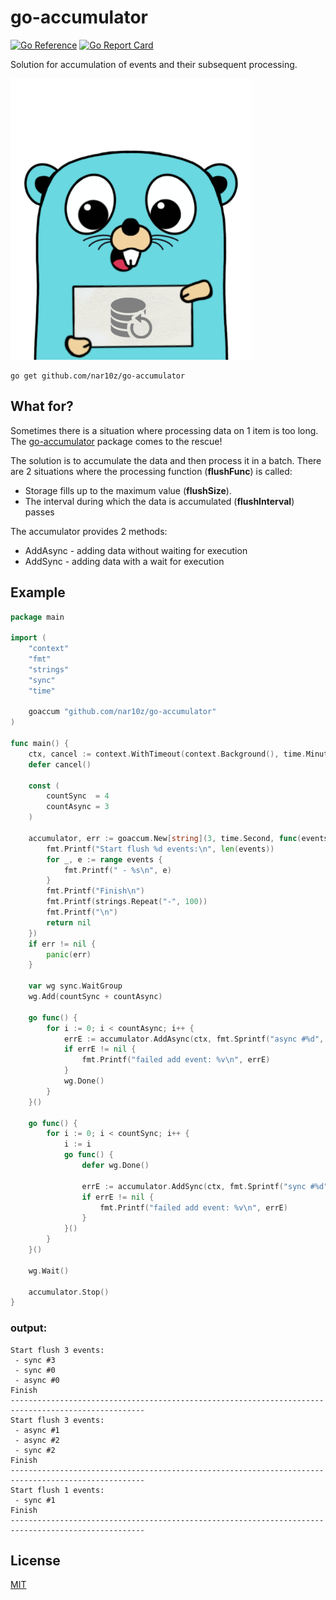 # go-accumulator

[![Go Reference](https://pkg.go.dev/badge/github.com/nar10z/go-accumulator.svg)](https://pkg.go.dev/github.com/nar10z/go-accumulator)
[![Go Report Card](https://goreportcard.com/badge/github.com/nar10z/go-accumulator)](https://goreportcard.com/report/github.com/nar10z/go-accumulator)

Solution for accumulation of events and their subsequent processing.

<img alt="Logo" height="450" src="./image.png" title="Logo"/>

```
go get github.com/nar10z/go-accumulator
```

## What for?

Sometimes there is a situation where processing data on 1 item is too long.
The [go-accumulator](https://github.com/nar10z/go-accumulator) package comes to the rescue!

The solution is to accumulate the data and then process it in a batch. There are 2 situations where the processing
function (**flushFunc**) is called:

- Storage fills up to the maximum value (**flushSize**).
- The interval during which the data is accumulated (**flushInterval**) passes

The accumulator provides 2 methods:

- AddAsync - adding data without waiting for execution
- AddSync - adding data with a wait for execution

## Example

```go
package main

import (
	"context"
	"fmt"
	"strings"
	"sync"
	"time"

	goaccum "github.com/nar10z/go-accumulator"
)

func main() {
	ctx, cancel := context.WithTimeout(context.Background(), time.Minute)
	defer cancel()

	const (
		countSync  = 4
		countAsync = 3
	)

	accumulator, err := goaccum.New[string](3, time.Second, func(events []string) error {
		fmt.Printf("Start flush %d events:\n", len(events))
		for _, e := range events {
			fmt.Printf(" - %s\n", e)
		}
		fmt.Printf("Finish\n")
		fmt.Printf(strings.Repeat("-", 100))
		fmt.Printf("\n")
		return nil
	})
	if err != nil {
		panic(err)
	}

	var wg sync.WaitGroup
	wg.Add(countSync + countAsync)

	go func() {
		for i := 0; i < countAsync; i++ {
			errE := accumulator.AddAsync(ctx, fmt.Sprintf("async #%d", i))
			if errE != nil {
				fmt.Printf("failed add event: %v\n", errE)
			}
			wg.Done()
		}
	}()

	go func() {
		for i := 0; i < countSync; i++ {
			i := i
			go func() {
				defer wg.Done()

				errE := accumulator.AddSync(ctx, fmt.Sprintf("sync #%d", i))
				if errE != nil {
					fmt.Printf("failed add event: %v\n", errE)
				}
			}()
		}
	}()

	wg.Wait()

	accumulator.Stop()
}
```

### output:

```text
Start flush 3 events:
 - sync #3
 - sync #0
 - async #0
Finish
----------------------------------------------------------------------------------------------------
Start flush 3 events:
 - async #1
 - async #2
 - sync #2
Finish
----------------------------------------------------------------------------------------------------
Start flush 1 events:
 - sync #1
Finish
----------------------------------------------------------------------------------------------------
```

## License

[MIT](https://raw.githubusercontent.com/nar10z/go-accumulator/main/LICENSE)
